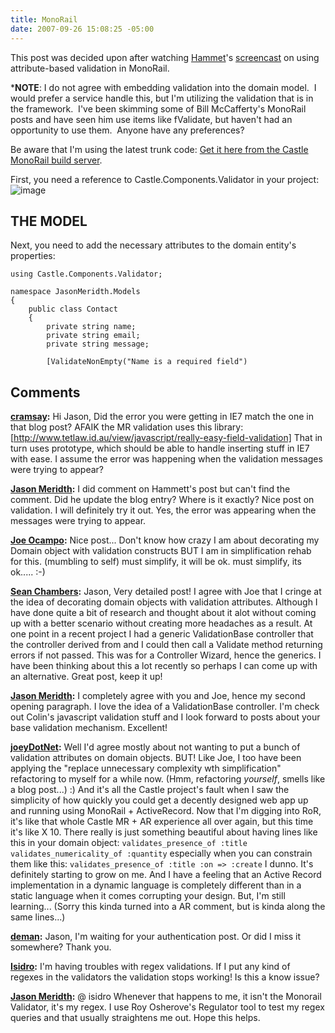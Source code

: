 ```yaml
---
title: MonoRail
date: 2007-09-26 15:08:25 -05:00
---
```


This post was decided upon after watching [Hammet](http://hammett.castleproject.org/)'s [screencast](http://hammett.castleproject.org/wp-content/uploads/2007/01/mr%20formvalidation.html) on using attribute-based validation in MonoRail.

***NOTE**: I do not agree with embedding validation into the domain model.  I would prefer a service handle this, but I'm utilizing the validation that is in the framework.  I've been skimming some of Bill McCafferty's MonoRail posts and have seen him use items like fValidate, but haven't had an opportunity to use them.  Anyone have any preferences?

Be aware that I'm using the latest trunk code: [Get it here from the Castle MonoRail build server](http://builds.castleproject.org/cruise/index.castle).

First, you need a reference to Castle.Components.Validator in your project:  
![image](jasonmeridth/files/2011/03MonoRail4Validation_11854/image_thumb.png)

## THE MODEL

Next, you need to add the necessary attributes to the domain entity's properties:  

```csharp{linenos=table}
using Castle.Components.Validator;

namespace JasonMeridth.Models
{
    public class Contact
    {
        private string name;
        private string email;
        private string message;

        [ValidateNonEmpty("Name is a required field")
```

## Comments

**[cramsay](#127 "2007-09-26 17:08:12"):** Hi Jason, Did the error you were getting in IE7 match the one in that blog post? AFAIK the MR validation uses this library: [http://www.tetlaw.id.au/view/javascript/really-easy-field-validation] That in turn uses prototype, which should be able to handle inserting stuff in IE7 with ease. I assume the error was happening when the validation messages were trying to appear?

**[Jason Meridth](#128 "2007-09-26 19:38:08"):** I did comment on Hammett's post but can't find the comment. Did he update the blog entry? Where is it exactly? Nice post on validation. I will definitely try it out. Yes, the error was appearing when the messages were trying to appear.

**[Joe Ocampo](#129 "2007-09-26 20:21:19"):** Nice post... Don't know how crazy I am about decorating my Domain object with validation constructs BUT I am in simplification rehab for this. (mumbling to self) must simplify, it will be ok. must simplify, its ok..... :-)

**[Sean Chambers](#130 "2007-09-26 22:07:00"):** Jason, Very detailed post! I agree with Joe that I cringe at the idea of decorating domain objects with validation attributes. Although I have done quite a bit of research and thought about it alot without coming up with a better scenario without creating more headaches as a result. At one point in a recent project I had a generic ValidationBase controller that the controller derived from and I could then call a Validate method returning errors if not passed. This was for a Controller Wizard, hence the generics. I have been thinking about this a lot recently so perhaps I can come up with an alternative. Great post, keep it up!

**[Jason Meridth](#131 "2007-09-27 00:03:59"):** I completely agree with you and Joe, hence my second opening paragraph. I love the idea of a ValidationBase controller. I'm check out Colin's javascript validation stuff and I look forward to posts about your base validation mechanism. Excellent!

**[joeyDotNet](#132 "2007-09-27 00:51:41"):** Well I'd agree mostly about not wanting to put a bunch of validation attributes on domain objects. BUT! Like Joe, I too have been applying the "replace unnecessary complexity wth simplification" refactoring to myself for a while now. (Hmm, refactoring *yourself*, smells like a blog post...) :) And it's all the Castle project's fault when I saw the simplicity of how quickly you could get a decently designed web app up and running using MonoRail + ActiveRecord. Now that I'm digging into RoR, it's like that whole Castle MR + AR experience all over again, but this time it's like X 10. There really is just something beautiful about having lines like this in your domain object: ` validates_presence_of :title validates_numericality_of :quantity ` especially when you can constrain them like this: ` validates_presence_of :title :on => :create ` I dunno. It's definitely starting to grow on me. And I have a feeling that an Active Record implementation in a dynamic language is completely different than in a static language when it comes corrupting your design. But, I'm still learning... (Sorry this kinda turned into a AR comment, but is kinda along the same lines...)

**[deman](#133 "2008-03-05 12:04:29"):** Jason, I'm waiting for your authentication post. Or did I miss it somewhere? Thank you.

**[Isidro](#134 "2008-10-23 15:09:54"):** I'm having troubles with regex validations. If I put any kind of regexes in the validators the validation stops working! Is this a know issue?

**[Jason Meridth](#135 "2008-10-28 12:11:28"):** @ isidro Whenever that happens to me, it isn't the Monorail Validator, it's my regex. I use Roy Osherove's Regulator tool to test my regex queries and that usually straightens me out. Hope this helps.
